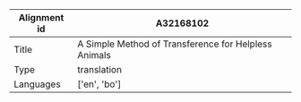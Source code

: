 |Alignment id | A32168102
| --- | --- 
|Title | A Simple Method of Transference for Helpless Animals 
|Type | translation
|Languages | ['en', 'bo']